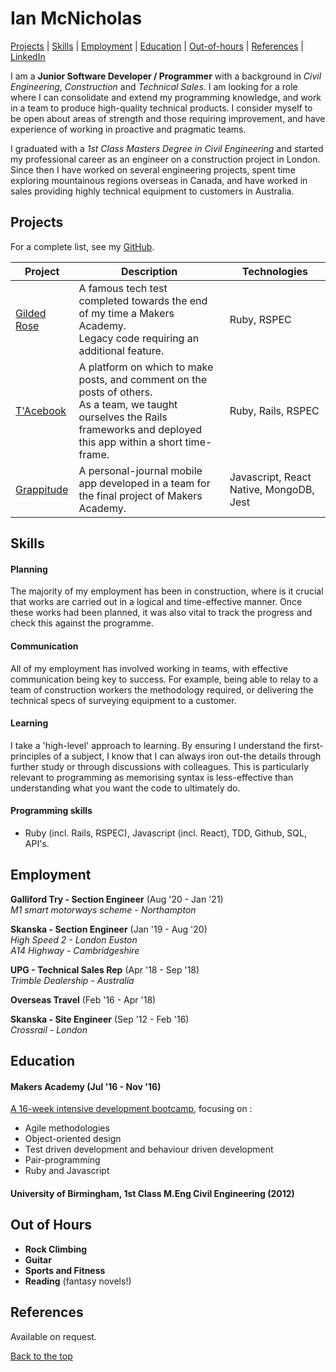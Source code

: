 # Ian McNicholas #

[Projects](#projects) | [Skills](#skills) | [Employment](#employment) | [Education](#education) | [Out-of-hours](#out-of-hours) | [References](#references) | [LinkedIn](https://www.linkedin.com/in/ian-mcnicholas-7a97a8175/)

I am a **Junior Software Developer / Programmer** with a background in *Civil Engineering*, *Construction* and *Technical Sales*.  I am looking for a role where I can consolidate and extend my programming knowledge, and work in a team to produce high-quality technical products.  I consider myself to be open about areas of strength and those requiring improvement, and have experience of working in proactive and pragmatic teams.

I graduated with a *1st Class Masters Degree in Civil Engineering* and started my professional career as an engineer on a construction project in London.  Since then I have worked on several engineering projects, spent time exploring mountainous regions overseas in Canada, and have worked in sales providing highly technical equipment to customers in Australia.


## Projects

For a complete list, see my [GitHub](https://github.com/ianmcnicholas?tab=repositories).

| Project   | Description | Technologies |
|---        |---         |---           |
| [Gilded Rose](https://github.com/ianmcnicholas/GildedRose-Ruby) | A famous tech test completed towards the end of my time a Makers Academy.  <br> Legacy code requiring an additional feature.  | Ruby, RSPEC |
|[T'Acebook](https://github.com/ianmcnicholas/acebook-team.1)| A platform on which to make posts, and comment on the posts of others.  <br> As a team, we taught ourselves the Rails frameworks and deployed this app within a short time-frame. | Ruby, Rails, RSPEC|
| [Grappitude](https://github.com/kasey-purvor/Grappitude) | A personal-journal mobile app developed in a team for the final project of Makers Academy. | Javascript, React Native, MongoDB, Jest |


## Skills

#### Planning

The majority of my employment has been in construction, where is it crucial that works are carried out in a logical and time-effective manner.  Once these works had been planned, it was also vital to track the progress and check this against the programme.

#### Communication

All of my employment has involved working in teams, with effective communication being key to success.  For example, being able to relay to a team of construction workers the methodology required, or delivering the technical specs of surveying equipment to a customer.

#### Learning

I take a 'high-level' approach to learning.  By ensuring I understand the first-principles of a subject, I know that I can always iron out-the details through further study or through discussions with colleagues.  This is particularly relevant to programming as memorising syntax is less-effective than understanding what you want the code to ultimately do.

#### Programming skills

- Ruby (incl. Rails, RSPEC), Javascript (incl. React), TDD, Github, SQL, API's.


## Employment

**Galliford Try - Section Engineer** (Aug '20 - Jan '21)    
*M1 smart motorways scheme - Northampton*  

**Skanska - Section Engineer** (Jan '19 - Aug '20)    
*High Speed 2 - London Euston* <br>
*A14 Highway - Cambridgeshire*

**UPG - Technical Sales Rep** (Apr '18 - Sep '18)   
*Trimble Dealership - Australia*

**Overseas Travel** (Feb '16 - Apr '18)

**Skanska - Site Engineer** (Sep '12 - Feb '16)    
*Crossrail - London*


## Education

#### Makers Academy (Jul '16 - Nov '16)

[A 16-week intensive development bootcamp](https://makers.tech/), focusing on :

- Agile methodologies
- Object-oriented design
- Test driven development and behaviour driven development
- Pair-programming
- Ruby and Javascript

#### University of Birmingham, 1st Class M.Eng Civil Engineering (2012)


## Out of Hours

* **Rock Climbing**
* **Guitar**
* **Sports and Fitness**
* **Reading** (fantasy novels!)


## References
Available on request.

[Back to the top](#ian-mcnicholas)
